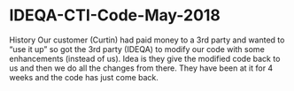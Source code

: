 # IDEQA-CTI-Code-May-2018
History Our customer (Curtin) had paid money to a 3rd party and wanted to “use it up” so got the 3rd party (IDEQA) to modify our code with some enhancements (instead of us). Idea is they give the modified code back to us and then we do all the changes from there. They have been at it for 4 weeks and the code has just come back.
